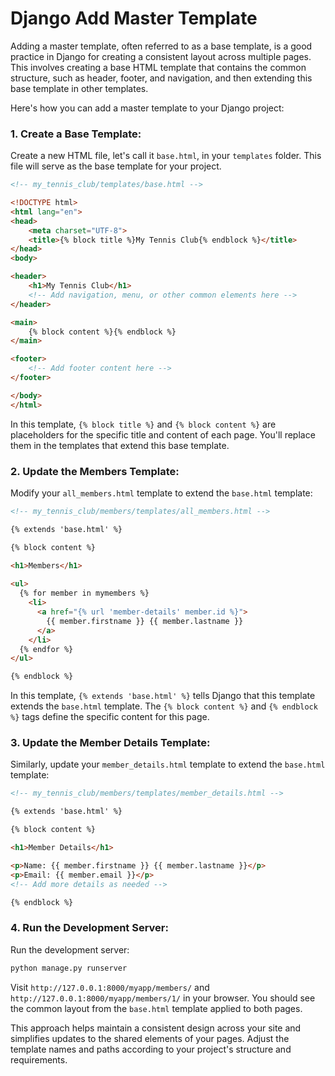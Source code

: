 # Django Add Master Template

Adding a master template, often referred to as a base template, is a good practice in Django for creating a consistent layout across multiple pages. This involves creating a base HTML template that contains the common structure, such as header, footer, and navigation, and then extending this base template in other templates.

Here's how you can add a master template to your Django project:

### 1. Create a Base Template:

Create a new HTML file, let's call it `base.html`, in your `templates` folder. This file will serve as the base template for your project.

```html
<!-- my_tennis_club/templates/base.html -->

<!DOCTYPE html>
<html lang="en">
<head>
    <meta charset="UTF-8">
    <title>{% block title %}My Tennis Club{% endblock %}</title>
</head>
<body>

<header>
    <h1>My Tennis Club</h1>
    <!-- Add navigation, menu, or other common elements here -->
</header>

<main>
    {% block content %}{% endblock %}
</main>

<footer>
    <!-- Add footer content here -->
</footer>

</body>
</html>
```

In this template, `{% block title %}` and `{% block content %}` are placeholders for the specific title and content of each page. You'll replace them in the templates that extend this base template.

### 2. Update the Members Template:

Modify your `all_members.html` template to extend the `base.html` template:

```html
<!-- my_tennis_club/members/templates/all_members.html -->

{% extends 'base.html' %}

{% block content %}

<h1>Members</h1>
  
<ul>
  {% for member in mymembers %}
    <li>
      <a href="{% url 'member-details' member.id %}">
        {{ member.firstname }} {{ member.lastname }}
      </a>
    </li>
  {% endfor %}
</ul>

{% endblock %}
```

In this template, `{% extends 'base.html' %}` tells Django that this template extends the `base.html` template. The `{% block content %}` and `{% endblock %}` tags define the specific content for this page.

### 3. Update the Member Details Template:

Similarly, update your `member_details.html` template to extend the `base.html` template:

```html
<!-- my_tennis_club/members/templates/member_details.html -->

{% extends 'base.html' %}

{% block content %}

<h1>Member Details</h1>

<p>Name: {{ member.firstname }} {{ member.lastname }}</p>
<p>Email: {{ member.email }}</p>
<!-- Add more details as needed -->

{% endblock %}
```

### 4. Run the Development Server:

Run the development server:

```bash
python manage.py runserver
```

Visit `http://127.0.0.1:8000/myapp/members/` and `http://127.0.0.1:8000/myapp/members/1/` in your browser. You should see the common layout from the `base.html` template applied to both pages.

This approach helps maintain a consistent design across your site and simplifies updates to the shared elements of your pages. Adjust the template names and paths according to your project's structure and requirements.
